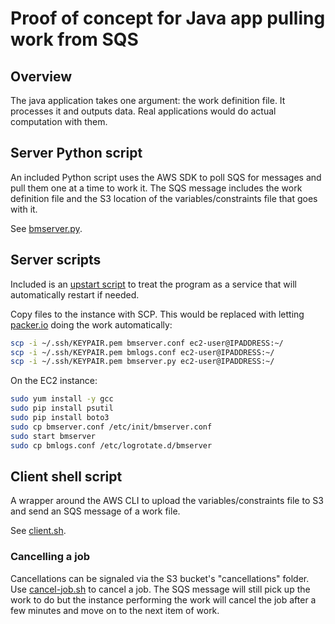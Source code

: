# Proof of concept for Java app pulling work from SQS

## Overview

The java application takes one argument: the work definition file.  It processes
it and outputs data.  Real applications would do actual computation with them.

## Server Python script

An included Python script uses the AWS SDK to poll SQS for messages and pull them one at a time to work it.
The SQS message includes the work definition file and the S3 location of the variables/constraints file that goes with it.

See [bmserver.py](scripts/bmserver.py).

## Server scripts

Included is an [upstart script](scripts/bmserver.conf) to treat the program as a service that
will automatically restart if needed.  

Copy files to the instance with SCP.  This would be replaced with letting [packer.io](http://packer.io)
doing the work automatically:

```bash
scp -i ~/.ssh/KEYPAIR.pem bmserver.conf ec2-user@IPADDRESS:~/
scp -i ~/.ssh/KEYPAIR.pem bmlogs.conf ec2-user@IPADDRESS:~/
scp -i ~/.ssh/KEYPAIR.pem bmserver.py ec2-user@IPADDRESS:~/
```

On the EC2 instance:

```bash
sudo yum install -y gcc
sudo pip install psutil
sudo pip install boto3
sudo cp bmserver.conf /etc/init/bmserver.conf
sudo start bmserver
sudo cp bmlogs.conf /etc/logrotate.d/bmserver
```


## Client shell script

A wrapper around the AWS CLI to upload the variables/constraints file to S3 and send an SQS message of a work file.

See [client.sh](scripts/client.sh).

### Cancelling a job

Cancellations can be signaled via the S3 bucket's "cancellations" folder.  Use [cancel-job.sh](scripts/cancel-job.sh)
to cancel a job.  The SQS message will still pick up the work to do but the instance performing
the work will cancel the job after a few minutes and move on to the next item of work.
